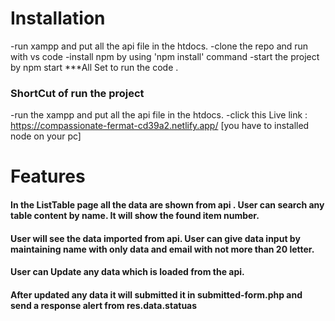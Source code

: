 # Installation

-run xampp and put all the api file in the htdocs.
-clone the repo and run with vs code
-install npm by using 'npm install' command
-start the project by npm start 
***All Set to run the code . 
###  ShortCut of run the project
-run the xampp and put all the api file in the htdocs.
-click this Live link : https://compassionate-fermat-cd39a2.netlify.app/
[you have to installed node on your pc]

# Features 
#### In the ListTable page all the data are shown from api . User can search any table content by name. It will show the found item number.
#### User will see the data imported from api. User can give data input by maintaining name with only data and email with not more than 20 letter.
#### User can Update any data which is loaded from the api.
#### After updated any data it will submitted it in submitted-form.php and send a response alert from res.data.statuas

